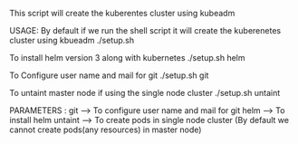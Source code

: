 This script will create the kuberentes cluster using kubeadm

USAGE:
By default if we run the shell script it will create the kuberenetes cluster using kbueadm
./setup.sh

To install helm version 3 along with kubernetes
./setup.sh helm

To Configure user name and mail for git
./setup.sh git

To untaint master node if using the single node cluster
./setup.sh untaint

PARAMETERS :
git --> To configure user name and mail for git
helm --> To install helm
untaint --> To create pods in single node cluster (By default we cannot create pods(any resources) in master node)
